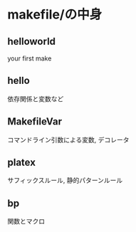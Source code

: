 # makefile/の中身
## helloworld
your first make
## hello
依存関係と変数など
## MakefileVar
コマンドライン引数による変数, デコレータ
## platex
サフィックスルール, 静的パターンルール
## bp
関数とマクロ
